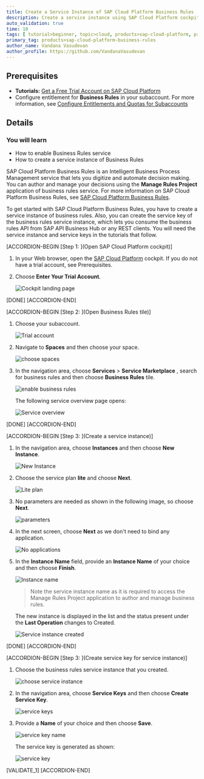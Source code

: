 ```yaml
---
title: Create a Service Instance of SAP Cloud Platform Business Rules
description: Create a service instance using SAP Cloud Platform cockpit to enable the Business Rules service.
auto_validation: true
time: 10
tags: [ tutorial>beginner, topic>cloud, products>sap-cloud-platform, products>sap-cloud-platform-for-the-cloud-foundry-environment]
primary_tag: products>sap-cloud-platform-business-rules
author_name: Vandana Vasudevan
author_profile: https://github.com/VandanaVasudevan
---
```


## Prerequisites
 - **Tutorials:** [Get a Free Trial Account on SAP Cloud Platform](hcp-create-trial-account)
 - Configure entitlement for **Business Rules** in your subaccount. For more information, see [Configure Entitlements and Quotas for Subaccounts](https://help.sap.com/viewer/65de2977205c403bbc107264b8eccf4b/Cloud/en-US/5ba357b4fa1e4de4b9fcc4ae771609da.html)

## Details
### You will learn
  - How to enable Business Rules service
  - How to create a service instance of Business Rules

SAP Cloud Platform Business Rules is an Intelligent Business Process Management service that lets you digitize and automate decision making. You can author and manage your decisions using the **Manage Rules Project** application of business rules service. For more information on SAP Cloud Platform Business Rules, see [SAP Cloud Platform Business Rules](https://help.sap.com/viewer/product/BUSINESS_RULES/Cloud/en-US).

To get started with SAP Cloud Platform Business Rules, you have to create a service instance of business rules. Also, you can create the service key of the business rules service instance, which lets you consume the business rules API from SAP API Business Hub or any REST clients. You will need the service instance and service keys in the tutorials that follow.

[ACCORDION-BEGIN [Step 1: ](Open SAP Cloud Platform cockpit)]

1. In your Web browser, open the [SAP Cloud Platform](https://account.hanatrial.ondemand.com/cockpit) cockpit. If you do not have a trial account, see Prerequisites.

2. Choose **Enter Your Trial Account**.

    ![Cockpit landing page](landing_page.png)

[DONE]
[ACCORDION-END]

[ACCORDION-BEGIN [Step 2: ](Open Business Rules tile)]

1. Choose your subaccount.

    ![Trial account](enablebr_1.png)

2. Navigate to **Spaces** and then choose your space.

    ![choose spaces](enablebr_2.png)   

3. In the navigation area, choose **Services** > **Service Marketplace** , search for business rules and then choose **Business Rules** tile.

    ![enable business rules](enablebr_3.png)

    The following service overview page opens:

    ![Service overview](enablebr_4.png)

[DONE]
[ACCORDION-END]

[ACCORDION-BEGIN [Step 3: ](Create a service instance)]

1. In the navigation area, choose **Instances** and then choose **New Instance**.

    ![New Instance](enablebr_5.png)

2. Choose the service plan **lite** and choose **Next**.

    ![Lite plan](enablebr-6.png)

3. No parameters are needed as shown in the following image, so choose **Next**.

    ![parameters](enablebr-7.png)

4. In the next screen, choose **Next** as we don't need to bind any application.

    ![No applications](enablebr-8.png)

5. In the **Instance Name** field, provide an **Instance Name** of your choice and then choose **Finish**.

    ![Instance name](enablebr-9.png)

    >Note the service instance name as it is required to access the Manage Rules Project application to author and manage business rules.

    The new instance is displayed in the list and the status present under the **Last Operation** changes to Created.

    ![Service instance created](enablebr_10.png)

[DONE]
[ACCORDION-END]


[ACCORDION-BEGIN [Step 3: ](Create service key for service instance)]

1. Choose the business rules service instance that you created.

    ![choose service instance](service-instance01.png)

2. In the navigation area, choose **Service Keys** and then choose **Create Service Key**.

    ![service keys](service-instance02.png)

3. Provide a **Name** of your choice and then choose **Save**.

    ![service key name](service_instance03.png)

    The service key is generated as shown:  

    ![service key](service_instance04.png)


[VALIDATE_1]
[ACCORDION-END]
